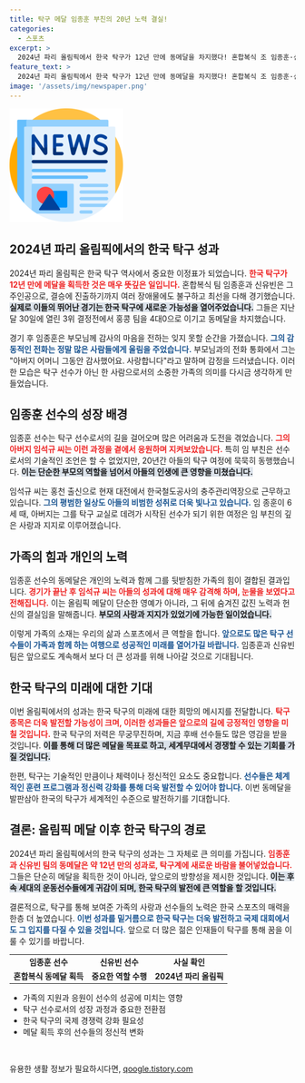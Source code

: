 ```yaml
---
title: 탁구 메달 임종훈 부친의 20년 노력 결실!
categories:
  - 스포츠
excerpt: >
  2024년 파리 올림픽에서 한국 탁구가 12년 만에 동메달을 차지했다! 혼합복식 조 임종훈·신유빈이 홍콩 팀을 완파하며 기적을 이뤘고, 감동적인 아버지의 이야기까지 공개되었다. 클릭해 더 알아보세요!
feature_text: >
  2024년 파리 올림픽에서 한국 탁구가 12년 만에 동메달을 차지했다! 혼합복식 조 임종훈·신유빈이 홍콩 팀을 완파하며 기적을 이뤘고, 감동적인 아버지의 이야기까지 공개되었다. 클릭해 더 알아보세요!
image: '/assets/img/newspaper.png'
---
```


<p><img src="/assets/img/newspaper.png" alt="kimp 속보" /></p>

<h2 data-ke-size="size26">2024년 파리 올림픽에서의 한국 탁구 성과</h2>

<p data-ke-size="size16">2024년 파리 올림픽은 한국 탁구 역사에서 중요한 이정표가 되었습니다. <b><span style="color: #ee2323;">한국 탁구가 12년 만에 메달을 획득한 것은 매우 뜻깊은 일입니다.</span></b> 혼합복식 팀 임종훈과 신유빈은 그 주인공으로, 결승에 진출하기까지 여러 장애물에도 불구하고 최선을 다해 경기했습니다. <b><span style="background-color: #21538527;">실제로 이들의 뛰어난 경기는 한국 탁구에 새로운 가능성을 열어주었습니다.</span></b> 그들은 지난달 30일에 열린 3위 결정전에서 홍콩 팀을 4대0으로 이기고 동메달을 차지했습니다.</p>

<p data-ke-size="size16">경기 후 임종훈은 부모님께 감사의 마음을 전하는 잊지 못할 순간을 가졌습니다. <b><span style="color: #1a5490;">그의 감동적인 전화는 정말 많은 사람들에게 울림을 주었습니다.</span></b> 부모님과의 전화 통화에서 그는 "아버지 어머니 그동안 감사했어요. 사랑합니다"라고 말하며 감정을 드러냈습니다. 이러한 모습은 탁구 선수가 아닌 한 사람으로서의 소중한 가족의 의미를 다시금 생각하게 만들었습니다.</p>

<h2 data-ke-size="size26">임종훈 선수의 성장 배경</h2>

<p data-ke-size="size16">임종훈 선수는 탁구 선수로서의 길을 걸어오며 많은 어려움과 도전을 겪었습니다. <b><span style="color: #ee2323;">그의 아버지 임석규 씨는 이런 과정을 곁에서 응원하며 지켜보았습니다.</span></b> 특히 임 부친은 선수로서의 기술적인 조언은 할 수 없었지만, 20년간 아들의 탁구 여정에 묵묵히 동행했습니다. <b><span style="background-color: #21538527;">이는 단순한 부모의 역할을 넘어서 아들의 인생에 큰 영향을 미쳤습니다.</span></b></p>

<p data-ke-size="size16">임석규 씨는 홍천 출신으로 현재 대전에서 한국철도공사의 충주관리역장으로 근무하고 있습니다. <b><span style="color: #1a5490;">그의 평범한 일상도 아들의 비범한 성취로 더욱 빛나고 있습니다.</span></b> 임 종훈이 6세 때, 아버지는 그를 탁구 교실로 데려가 시작된 선수가 되기 위한 여정은 임 부친의 깊은 사랑과 지지로 이루어졌습니다.</p>

<h2 data-ke-size="size26">가족의 힘과 개인의 노력</h2>

<p data-ke-size="size16">임종훈 선수의 동메달은 개인의 노력과 함께 그를 뒷받침한 가족의 힘이 결합된 결과입니다. <b><span style="color: #ee2323;">경기가 끝난 후 임석규 씨는 아들의 성과에 대해 매우 감격해 하며, 눈물을 보였다고 전해집니다.</span></b> 이는 올림픽 메달이 단순한 영예가 아니라, 그 뒤에 숨겨진 값진 노력과 헌신의 결실임을 말해줍니다. <b><span style="background-color: #21538527;">부모의 사랑과 지지가 있었기에 가능한 일이었습니다.</span></b></p>

<p data-ke-size="size16">이렇게 가족의 소재는 우리의 삶과 스포츠에서 큰 역할을 합니다. <b><span style="color: #1a5490;">앞으로도 많은 탁구 선수들이 가족과 함께 하는 여행으로 성공적인 미래를 열어가길 바랍니다.</span></b> 임종훈과 신유빈 팀은 앞으로도 계속해서 보다 더 큰 성과를 위해 나아갈 것으로 기대됩니다.</p>

<h2 data-ke-size="size26">한국 탁구의 미래에 대한 기대</h2>

<p data-ke-size="size16">이번 올림픽에서의 성과는 한국 탁구의 미래에 대한 희망의 메시지를 전달합니다. <b><span style="color: #ee2323;">탁구 종목은 더욱 발전할 가능성이 크며, 이러한 성과들은 앞으로의 길에 긍정적인 영향을 미칠 것입니다.</span></b> 한국 탁구의 저력은 무궁무진하며, 지금 후배 선수들도 많은 영감을 받을 것입니다. <b><span style="background-color: #21538527;">이를 통해 더 많은 메달을 목표로 하고, 세계무대에서 경쟁할 수 있는 기회를 가질 것입니다.</span></b></p>

<p data-ke-size="size16">한편, 탁구는 기술적인 만큼이나 체력이나 정신적인 요소도 중요합니다. <b><span style="color: #1a5490;">선수들은 체계적인 훈련 프로그램과 정신력 강화를 통해 더욱 발전할 수 있어야 합니다.</span></b> 이번 동메달을 발판삼아 한국의 탁구가 세계적인 수준으로 발전하기를 기대합니다.</p>

<h2 data-ke-size="size26">결론: 올림픽 메달 이후 한국 탁구의 경로</h2>

<p data-ke-size="size16">2024년 파리 올림픽에서의 한국 탁구의 성과는 그 자체로 큰 의미를 가집니다. <b><span style="color: #ee2323;">임종훈과 신유빈 팀의 동메달은 약 12년 만의 성과로, 탁구계에 새로운 바람을 불어넣었습니다.</span></b> 그들은 단순히 메달을 획득한 것이 아니라, 앞으로의 방향성을 제시한 것입니다. <b><span style="background-color: #21538527;">이는 후속 세대의 운동선수들에게 귀감이 되며, 한국 탁구의 발전에 큰 역할을 할 것입니다.</span></b></p>

<p data-ke-size="size16">결론적으로, 탁구를 통해 보여준 가족의 사랑과 선수들의 노력은 한국 스포츠의 매력을 한층 더 높였습니다. <b><span style="color: #1a5490;">이번 성과를 밑거름으로 한국 탁구는 더욱 발전하고 국제 대회에서도 그 입지를 다질 수 있을 것입니다.</span></b> 앞으로 더 많은 젊은 인재들이 탁구를 통해 꿈을 이룰 수 있기를 바랍니다.</p>

<table style="width: 100%;">
    <tr>
        <td style="text-align: center; height: 17px;"><b>임종훈 선수</b></td>
        <td style="text-align: center; height: 17px;"><b>신유빈 선수</b></td>
        <td style="text-align: center; height: 17px;"><b>사실 확인</b></td>
    </tr>
    <tr>
        <td style="text-align: center; height: 17px;"><b>혼합복식 동메달 획득</b></td>
        <td style="text-align: center; height: 17px;"><b>중요한 역할 수행</b></td>
        <td style="text-align: center; height: 17px;"><b>2024년 파리 올림픽</b></td>
    </tr>
</table>

<ul>
    <li>가족의 지원과 응원이 선수의 성공에 미치는 영향</li>
    <li>탁구 선수로서의 성장 과정과 중요한 전환점</li>
    <li>한국 탁구의 국제 경쟁력 강화 필요성</li>
    <li>메달 획득 후의 선수들의 정신적 변화</li>
</ul>

<p data-ke-size="size16">&nbsp;</p>
유용한 생활 정보가 필요하시다면, <a href="https://qoogle.tistory.com" rel="dofollow">qoogle.tistory.com</a>


